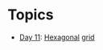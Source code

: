 # Topics

- [Day 11](/src/main/java/com/adventofcode/aoc2017/AoC112017.java): [Hexagonal](https://en.wikipedia.org/wiki/Hex_map) [grid](https://www.redblobgames.com/grids/hexagons/)
